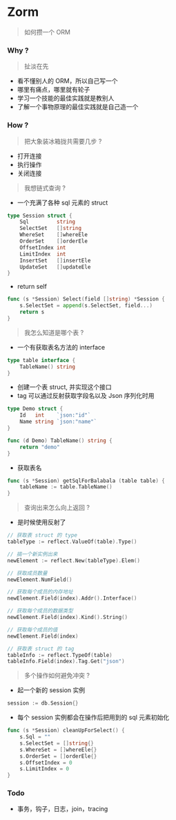 # Zorm

> 如何攒一个 ORM

### Why ?

> 扯淡在先

* 看不懂别人的 ORM，所以自己写一个
* 哪里有痛点，哪里就有轮子
* 学习一个技能的最佳实践就是教别人
* 了解一个事物原理的最佳实践就是自己造一个

### How ?

> 把大象装冰箱拢共需要几步 ?

* 打开连接
* 执行操作
* 关闭连接

> 我想链式查询 ?

* 一个充满了各种 sql 元素的 struct

```go
type Session struct {
	Sql         string
	SelectSet   []string
	WhereSet    []whereEle
	OrderSet    []orderEle
	OffsetIndex int
	LimitIndex  int
	InsertSet   []insertEle
	UpdateSet   []updateEle
}
```

* return self

```go
func (s *Session) Select(field []string) *Session {
	s.SelectSet = append(s.SelectSet, field...)
	return s
}
```

> 我怎么知道是哪个表 ?

* 一个有获取表名方法的 interface

```go
type table interface {
	TableName() string
}
```

* 创建一个表 struct, 并实现这个接口
* tag 可以通过反射获取字段名以及 Json 序列化时用

```go
type Demo struct {
	Id   int    `json:"id"` 
	Name string `json:"name"`
}

func (d Demo) TableName() string {
	return "demo"
}
```

* 获取表名

```go
func (s *Session) getSqlForBalabala (table table) {
	tableName := table.TableName()
}
```

> 查询出来怎么向上返回 ?

* 是时候使用反射了

```go
// 获取表 struct 的 type
tableType := reflect.ValueOf(table).Type()

// 搞一个新实例出来
newElement := reflect.New(tableType).Elem()

// 获取成员数量
newElement.NumField()

// 获取每个成员的内存地址
newElement.Field(index).Addr().Interface()

// 获取每个成员的数据类型
newElement.Field(index).Kind().String()

// 获取每个成员的值
newElement.Field(index)

// 获取表 struct 的 tag
tableInfo := reflect.TypeOf(table)
tableInfo.Field(index).Tag.Get("json")
```

> 多个操作如何避免冲突 ?

* 起一个新的 session 实例

```go
session := db.Session{}
```

* 每个 session 实例都会在操作后把用到的 sql 元素初始化

```go
func (s *Session) cleanUpForSelect() {
	s.Sql = ""
	s.SelectSet = []string{}
	s.WhereSet = []whereEle{}
	s.OrderSet = []orderEle{}
	s.OffsetIndex = 0
	s.LimitIndex = 0
}
```

### Todo

* 事务，钩子，日志，join，tracing